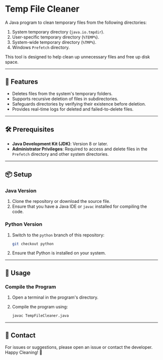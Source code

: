 # Temp File Cleaner

A Java program to clean temporary files from the following directories:

1. System temporary directory (`java.io.tmpdir`).
2. User-specific temporary directory (`%TEMP%`).
3. System-wide temporary directory (`%TMP%`).
4. Windows `Prefetch` directory.

This tool is designed to help clean up unnecessary files and free up disk space.

---

## 🚀 Features

- Deletes files from the system's temporary folders.
- Supports recursive deletion of files in subdirectories.
- Safeguards directories by verifying their existence before deletion.
- Provides real-time logs for deleted and failed-to-delete files.

---

## 🛠️ Prerequisites

- **Java Development Kit (JDK)**: Version 8 or later.
- **Administrator Privileges**: Required to access and delete files in the `Prefetch` directory and other system directories.

---

## 📦 Setup

### Java Version
1. Clone the repository or download the source file.
2. Ensure that you have a Java IDE or `javac` installed for compiling the code.

### Python Version
1. Switch to the `python` branch of this repository:

   ```bash
   git checkout python
2. Ensure that Python is installed on your system.
---

## 🚀 Usage

### Compile the Program
1. Open a terminal in the program's directory.
2. Compile the program using:

   ```bash
   javac TempFileCleaner.java

---

## 📧 Contact

For issues or suggestions, please open an issue or contact the developer.
Happy Cleaning! 🚀













